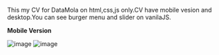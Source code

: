 This my CV for DataMola on html,css,js only.CV have mobile vesion and desktop.You can see burger menu and slider on vanilaJS.

<strong>Mobile Version</strong>

![image](https://user-images.githubusercontent.com/83368735/213313208-99a5dc20-d670-4d5b-a81c-62fc759643cf.png)
![image](https://user-images.githubusercontent.com/83368735/213313439-a8e1b120-250d-4bc2-9482-0cb642b1e0a2.png)


